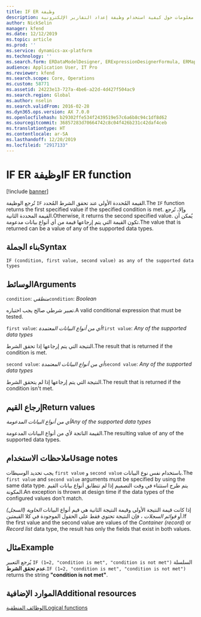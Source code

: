 ```yaml
---
title: IF ER وظيفة
description: يوفر هذا الموضوع معلومات حول كيفية استخدام وظيفة إعداد التقارير الإلكترونية IF (ER).
author: NickSelin
manager: kfend
ms.date: 12/12/2019
ms.topic: article
ms.prod: ''
ms.service: dynamics-ax-platform
ms.technology: ''
ms.search.form: ERDataModelDesigner, ERExpressionDesignerFormula, ERMappedFormatDesigner, ERModelMappingDesigner
audience: Application User, IT Pro
ms.reviewer: kfend
ms.search.scope: Core, Operations
ms.custom: 58771
ms.assetid: 24223e13-727a-4be6-a22d-4d427f504ac9
ms.search.region: Global
ms.author: nselin
ms.search.validFrom: 2016-02-28
ms.dyn365.ops.version: AX 7.0.0
ms.openlocfilehash: b29302ffe534f2439519e57c6a6b8c94c1df8d62
ms.sourcegitcommit: 36857283d70664742c8c04f426b231c42daf4ceb
ms.translationtype: HT
ms.contentlocale: ar-SA
ms.lasthandoff: 12/20/2019
ms.locfileid: "2917133"
---
```

# <span data-ttu-id="cded0-103"><a name="IF">IF ER وظيفة</a></span><span class="sxs-lookup"><span data-stu-id="cded0-103"><a name="IF">IF ER function</a></span></span>

[!include [banner](../includes/banner.md)]

<span data-ttu-id="cded0-104">تُرجع الوظيفة `IF` القيمة المُحددة الأولى عند تحقق الشرط المُحدد.</span><span class="sxs-lookup"><span data-stu-id="cded0-104">The `IF` function returns the first specified value if the specified condition is met.</span></span> <span data-ttu-id="cded0-105">وإلا، تُرجع القيمة المحددة الثانية.</span><span class="sxs-lookup"><span data-stu-id="cded0-105">Otherwise, it returns the second specified value.</span></span> <span data-ttu-id="cded0-106">يُمكن أن تكون القيمة التي يتم إرجاعها قيمة من أي أنواع بيانات مدعومة.</span><span class="sxs-lookup"><span data-stu-id="cded0-106">The value that is returned can be a value of any of the supported data types.</span></span>

## <a name="syntax"></a><span data-ttu-id="cded0-107">بناء الجملة</span><span class="sxs-lookup"><span data-stu-id="cded0-107">Syntax</span></span>

```
IF (condition, first value, second value) as any of the supported data types
```

## <a name="arguments"></a><span data-ttu-id="cded0-108">الوسائط</span><span class="sxs-lookup"><span data-stu-id="cded0-108">Arguments</span></span>

<span data-ttu-id="cded0-109">`condition`: *منطقي*</span><span class="sxs-lookup"><span data-stu-id="cded0-109">`condition`: *Boolean*</span></span>

<span data-ttu-id="cded0-110">تعبير شرطي صالح يجب اختباره.</span><span class="sxs-lookup"><span data-stu-id="cded0-110">A valid conditional expression that must be tested.</span></span>

<span data-ttu-id="cded0-111">`first value`: *أي من أنواع البيانات المعتمدة*</span><span class="sxs-lookup"><span data-stu-id="cded0-111">`first value`: *Any of the supported data types*</span></span>

<span data-ttu-id="cded0-112">النتيجة التي يتم إرجاعها إذا تحقق الشرط.</span><span class="sxs-lookup"><span data-stu-id="cded0-112">The result that is returned if the condition is met.</span></span>

<span data-ttu-id="cded0-113">`second value`: *أي من أنواع البيانات المعتمدة*</span><span class="sxs-lookup"><span data-stu-id="cded0-113">`second value`: *Any of the supported data types*</span></span>

<span data-ttu-id="cded0-114">النتيجة التي يتم إرجاعها إذا لم يتحقق الشرط.</span><span class="sxs-lookup"><span data-stu-id="cded0-114">The result that is returned if the condition isn't met.</span></span>

## <a name="return-values"></a><span data-ttu-id="cded0-115">إرجاع القيم</span><span class="sxs-lookup"><span data-stu-id="cded0-115">Return values</span></span>

<span data-ttu-id="cded0-116">*أي من أنواع البيانات المدعومة*</span><span class="sxs-lookup"><span data-stu-id="cded0-116">*Any of the supported data types*</span></span>

<span data-ttu-id="cded0-117">القيمة الناتجة لأي من أنواع البيانات المدعومة.</span><span class="sxs-lookup"><span data-stu-id="cded0-117">The resulting value of any of the supported data types.</span></span>

## <a name="usage-notes"></a><span data-ttu-id="cded0-118">ملاحظات الاستخدام</span><span class="sxs-lookup"><span data-stu-id="cded0-118">Usage notes</span></span>

<span data-ttu-id="cded0-119">يجب تحديد الوسيطات `first value` و `second value` باستخدام نفس نوع البيانات.</span><span class="sxs-lookup"><span data-stu-id="cded0-119">The `first value` and `second value` arguments must be specified by using the same data type.</span></span> <span data-ttu-id="cded0-120">يتم طرح استثناء في وقت التصميم إذا لم تتطابق أنواع بيانات القيم المكونة.</span><span class="sxs-lookup"><span data-stu-id="cded0-120">An exception is thrown at design time if the data types of the configured values don't match.</span></span>

<span data-ttu-id="cded0-121">إذا كانت قيمة النتيجة الأولى وقيمة النتيجة الثانية هي قيم أنواع البيانات *الحاوية (السجل)* أو *قوائم السجلات* ، فإن النتيجة تحتوي فقط على الحقول الموجودة في كلا القيمتين.</span><span class="sxs-lookup"><span data-stu-id="cded0-121">If the first value and the second value are values of the *Container (record)* or *Record list* data type, the result has only the fields that exist in both values.</span></span>

## <a name="example"></a><span data-ttu-id="cded0-122">مثال</span><span class="sxs-lookup"><span data-stu-id="cded0-122">Example</span></span>

<span data-ttu-id="cded0-123">يُرجع التعبير `IF (1=2, "condition is met", "condition is not met")` السلسلة **عدم تحقق الشرط**.</span><span class="sxs-lookup"><span data-stu-id="cded0-123">`IF (1=2, "condition is met", "condition is not met")` returns the string **"condition is not met"**.</span></span>

## <a name="additional-resources"></a><span data-ttu-id="cded0-124">الموارد الإضافية</span><span class="sxs-lookup"><span data-stu-id="cded0-124">Additional resources</span></span>

[<span data-ttu-id="cded0-125">الوظائف المنطقية</span><span class="sxs-lookup"><span data-stu-id="cded0-125">Logical functions</span></span>](er-functions-category-logical.md)
